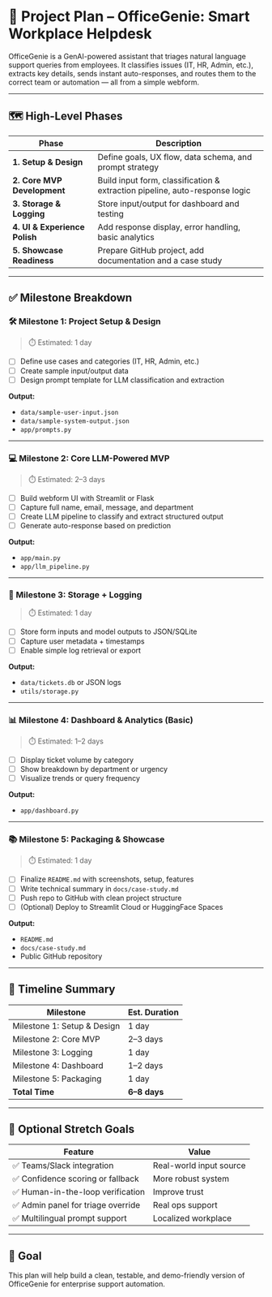 # 📌 Project Plan – OfficeGenie: Smart Workplace Helpdesk

OfficeGenie is a GenAI-powered assistant that triages natural language support queries from employees. It classifies issues (IT, HR, Admin, etc.), extracts key details, sends instant auto-responses, and routes them to the correct team or automation — all from a simple webform.

---

## 🗺️ High-Level Phases

| Phase | Description |
|-------|-------------|
| **1. Setup & Design**         | Define goals, UX flow, data schema, and prompt strategy |
| **2. Core MVP Development**   | Build input form, classification & extraction pipeline, auto-response logic |
| **3. Storage & Logging**      | Store input/output for dashboard and testing |
| **4. UI & Experience Polish** | Add response display, error handling, basic analytics |
| **5. Showcase Readiness**     | Prepare GitHub project, add documentation and a case study |

---

## ✅ Milestone Breakdown

### 🛠️ Milestone 1: Project Setup & Design
> ⏱️ Estimated: 1 day

- [ ] Define use cases and categories (IT, HR, Admin, etc.)
- [ ] Create sample input/output data
- [ ] Design prompt template for LLM classification and extraction

**Output:**
- `data/sample-user-input.json`
- `data/sample-system-output.json`
- `app/prompts.py`

---

### 💻 Milestone 2: Core LLM-Powered MVP
> ⏱️ Estimated: 2–3 days

- [ ] Build webform UI with Streamlit or Flask
- [ ] Capture full name, email, message, and department
- [ ] Create LLM pipeline to classify and extract structured output
- [ ] Generate auto-response based on prediction

**Output:**
- `app/main.py`
- `app/llm_pipeline.py`

---

### 🧾 Milestone 3: Storage + Logging
> ⏱️ Estimated: 1 day

- [ ] Store form inputs and model outputs to JSON/SQLite
- [ ] Capture user metadata + timestamps
- [ ] Enable simple log retrieval or export

**Output:**
- `data/tickets.db` or JSON logs
- `utils/storage.py`

---

### 📊 Milestone 4: Dashboard & Analytics (Basic)
> ⏱️ Estimated: 1–2 days

- [ ] Display ticket volume by category
- [ ] Show breakdown by department or urgency
- [ ] Visualize trends or query frequency

**Output:**
- `app/dashboard.py`

---

### 📚 Milestone 5: Packaging & Showcase
> ⏱️ Estimated: 1 day

- [ ] Finalize `README.md` with screenshots, setup, features
- [ ] Write technical summary in `docs/case-study.md`
- [ ] Push repo to GitHub with clean project structure
- [ ] (Optional) Deploy to Streamlit Cloud or HuggingFace Spaces

**Output:**
- `README.md`
- `docs/case-study.md`
- Public GitHub repository

---

## 📆 Timeline Summary

| Milestone                        | Est. Duration |
|----------------------------------|---------------|
| Milestone 1: Setup & Design      | 1 day         |
| Milestone 2: Core MVP            | 2–3 days      |
| Milestone 3: Logging             | 1 day         |
| Milestone 4: Dashboard           | 1–2 days      |
| Milestone 5: Packaging           | 1 day         |
| **Total Time**                   | **6–8 days**  |

---

## 🔄 Optional Stretch Goals

| Feature | Value |
|--------|-------|
| ✅ Teams/Slack integration | Real-world input source |
| ✅ Confidence scoring or fallback | More robust system |
| ✅ Human-in-the-loop verification | Improve trust |
| ✅ Admin panel for triage override | Real ops support |
| ✅ Multilingual prompt support | Localized workplace |

---

## 🚀 Goal

This plan will help build a clean, testable, and demo-friendly version of OfficeGenie for enterprise support automation.
